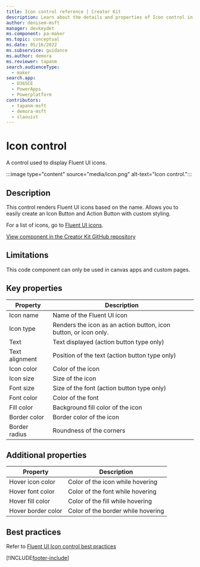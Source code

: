 ```yaml
---
title: Icon control reference | Creator Kit
description: Learn about the details and properties of Icon control in the Creator Kit.
author: denisem-msft
manager: devkeydet
ms.component: pa-maker
ms.topic: conceptual
ms.date: 05/16/2022
ms.subservice: guidance
ms.author: demora
ms.reviewer: tapanm
search.audienceType: 
  - maker
search.app: 
  - D365CE
  - PowerApps
  - Powerplatform
contributors:
  - tapanm-msft
  - demora-msft
  - slaouist
---
```

# Icon control

A control used to display Fluent UI icons.

:::image type="content" source="media/icon.png" alt-text="Icon control.":::

## Description

This control renders Fluent UI icons based on the name. Allows you to easily create an Icon Button and Action Button with custom styling.

For a list of icons, go to [Fluent UI icons](https://developer.microsoft.com/fluentui#/styles/web/icons).

[View component in the Creator Kit GitHub repository](https://github.com/microsoft/powercat-creator-kit/tree/main/CreatorKitCore/SolutionPackage/Controls/cat_PowerCAT.Icon)

## Limitations

This code component can only be used in canvas apps and custom pages.

## Key properties

| Property | Description |
| -------- | ----------- |
| Icon name | Name of the Fluent UI icon |
| Icon type | Renders the icon as an action button, icon button, or icon only. |
| Text | Text displayed (action button type only) |
| Text alignment | Position of the text (action button type only) |
| Icon color | Color of the icon |
| Icon size | Size of the icon |
| Font size | Size of the font (action button type only) |
| Font color | Color of the font |
| Fill color | Background fill color of the icon |
| Border color | Border color of the icon |
| Border radius | Roundness of the corners |

## Additional properties

| Property | Description |
| -------- | ----------- |
| Hover icon color | Color of the icon while hovering |
| Hover font color | Color of the font while hovering |
| Hover fill color | Color of the fill while hovering |
| Hover border color | Color of the border while hovering |

## Best practices

Refer to [Fluent UI Icon control best practices](https://developer.microsoft.com/fluentui#/controls/web/contextmenu)

[!INCLUDE[footer-include](../../includes/footer-banner.md)]